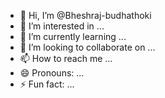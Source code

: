 - 👋 Hi, I’m @Bheshraj-budhathoki
- 👀 I’m interested in ...
- 🌱 I’m currently learning ...
- 💞️ I’m looking to collaborate on ...
- 📫 How to reach me ...
- 😄 Pronouns: ...
- ⚡ Fun fact: ...

<!---
Bheshraj-budhathoki/Bheshraj-budhathoki is a ✨ special ✨ repository because its `README.md` (this file) appears on your GitHub profile.
You can click the Preview link to take a look at your changes.
--->
